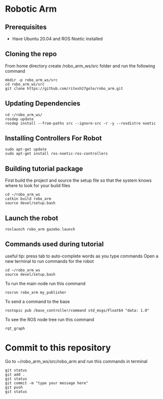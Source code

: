 # Robotic Arm

## Prerequisites
- Have Ubuntu 20.04 and ROS Noetic installed

## Cloning the repo
From home directory create /robo_arm_ws/src folder and run the following command
```
mkdir -p robo_arm_ws/src
cd robo_arm_ws/src
git clone https://github.com/ritesh27gole/robo_arm.git
```

## Updating Dependencies
```
cd ~/robo_arm_ws/
rosdep update
rosdep install --from-paths src --ignore-src -r -y --rosdistro noetic
```

## Installing Controllers For Robot
```
sudo apt-get update
sudo apt-get install ros-noetic-ros-controllers
```


## Building tutorial package
First build the project and source the setup file so that the system knows where to look for your build files
```
cd ~/robo_arm_ws
catkin build robo_arm
source devel/setup.bash
```

## Launch the robot
```
roslaunch robo_arm gazebo.launch
```


## Commands used during tutorial
useful tip: press tab to auto-complete words as you type commands
Open a new terminal to run commands for the robot

```
cd ~/robo_arm_ws
source devel/setup.bash
```
To run the main node run this command
```
rosrun robo_arm my_publisher
```

To send a command to the base
```
rostopic pub /base_controller/command std_msgs/Float64 "data: 1.0"
```

To see the ROS node tree run this command
```
rqt_graph
```
# Commit to this repository

Go to ~/robo_arm_ws/src/robo_arm and run this commands in terminal
```
git status
git add .
git status
git commit -m "type your message here"
git push
git status
```
